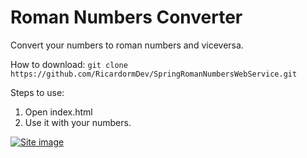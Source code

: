 # Roman Numbers Converter

Convert your numbers to roman numbers and viceversa.

How to download:
`git clone https://github.com/RicardormDev/SpringRomanNumbersWebService.git`

Steps to use:
1. Open index.html
2. Use it with your numbers.

[![Site image](https://i.imgur.com/OaU3qM0.png)](https://i.imgur.com/OaU3qM0.png)

